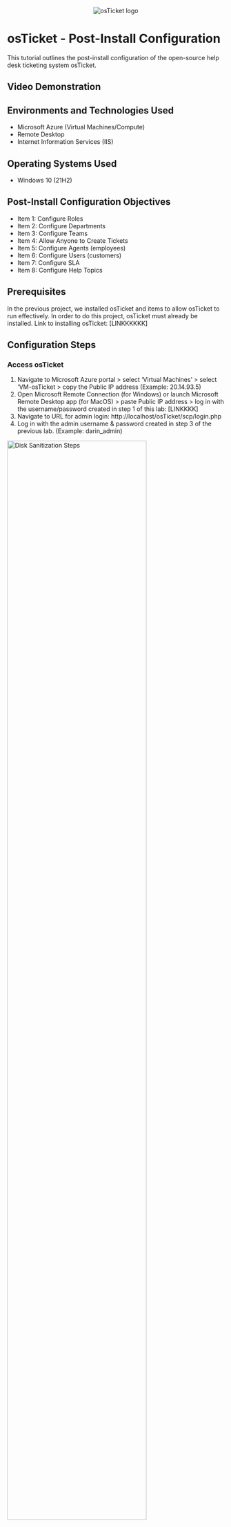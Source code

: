 <p align="center">
<img src="https://i.imgur.com/Clzj7Xs.png" alt="osTicket logo"/>
</p>

<h1>osTicket - Post-Install Configuration</h1>
This tutorial outlines the post-install configuration of the open-source help desk ticketing system osTicket.<br />


<h2>Video Demonstration</h2>


<h2>Environments and Technologies Used</h2>

- Microsoft Azure (Virtual Machines/Compute)
- Remote Desktop
- Internet Information Services (IIS)

<h2>Operating Systems Used </h2>

- Windows 10</b> (21H2)

<h2>Post-Install Configuration Objectives</h2>

- Item 1: Configure Roles
- Item 2: Configure Departments
- Item 3: Configure Teams
- Item 4: Allow Anyone to Create Tickets
- Item 5: Configure Agents (employees)
- Item 6: Configure Users (customers)
- Item 7: Configure SLA
- Item 8: Configure Help Topics

<h2>Prerequisites</h2>

In the previous project, we installed osTicket and items to allow osTicket to run effectively. In order to do this project, osTicket must already be installed. Link to installing osTicket: [LINKKKKKK]

<h2>Configuration Steps</h2>

<h3>Access osTicket</h3>

1. Navigate to Microsoft Azure portal > select ‘Virtual Machines’ > select ‘VM-osTicket > copy the Public IP address (Example: 20.14.93.5)
2. Open Microsoft Remote Connection (for Windows) or launch Microsoft Remote Desktop app (for MacOS) > paste Public IP address > log in with the username/password created in step 1 of this lab: [LINKKKK]
3. Navigate to URL for admin login:  http://localhost/osTicket/scp/login.php
4. Log in with the admin username & password created in step 3 of the previous lab. (Example: darin_admin)

<img src="https://i.imgur.com/e6mEVrm.png" height="80%" width="80%" alt="Disk Sanitization Steps"/>
<img src="https://i.imgur.com/yD891Ta.png" height="80%" width="80%" alt="Disk Sanitization Steps"/>

<br>

<h3>Admin vs Agent Portal</h3>

<p>Within osTicket, there is both an Admin Portal and an Agent Portal. We're going to be working with both portals.</p>

<p>The Admin Portal is designed for administrators to manage the osTicket ticketing system. It provides access to various administrative functions such as configuring support queues, managing staff members and permissions, and customizing system settings to efficiently handle and resolve customer support tickets.</p>

<p>The agent portal within osTicket is a web-based interface designed for support agents or staff members. It allows agents to access and manage support tickets assigned to them, communicate with customers, update ticket statuses, and collaborate with other agents to provide timely and effective customer support within the osTicket ticketing system.</p>

<br>

<h3>Item 1: Configure Roles</h3>

<strong>What are roles in osTicket?</strong>

<p>According to osTicket:</p>
  <p>"Roles are the permissions granted to Agents per Department that they have access to. Each Role has a set of permissions that can be checked/unchecked for agents given that Role in association with a Department they have access to. An unlimited number of roles can be created and assigned to Agents with access to various departments." -osTicket</p>
  
  osTicket documentation on Roles: https://docs.osticket.com/en/latest/Admin/Agents/Roles.html
  
  <p>We’re going to create a role called ‘Supreme Admin' and anyone with this title of Supreme Admin has access to do literally anything.</p>
  
  1. Navigate to 'Admin Panel' within osTicket > Select 'Agents' > Select 'Roles' > Select 'Add a New Role'
  2. Give the name: 'Supreme Admin' > Navigate to ‘Permissions’ tab
  3. For the fun of it, we’re going to allow them to do everything: Check all the boxes [X] under the ‘Tickets’, ‘Tabs’, and ‘Knowledge Base’ > select 'Add Role'

<img src="https://i.imgur.com/DJmEXEB.png" height="80%" width="80%" alt="Disk Sanitization Steps"/>
<img src="https://i.imgur.com/DJmEXEB.png" height="80%" width="80%" alt="Disk Sanitization Steps"/>

<br>

<h3>Item 2: Configure Departments</h3>

<Strong>What are Departments in osTicket?</strong>

<p>In osTicket, departments are organizational units or groups that are created to manage and categorize support tickets based on different criteria. They represent different areas or teams within an organization that handle specific types of inquiries or provide support for distinct products or services. Tickets can be assigned to specific departments, allowing for efficient routing and distribution of tickets to the appropriate teams or individuals for effective resolution.</p>

osTicket documentation on Departments: https://docs.osticket.com/en/latest/Admin/Agents/Departments.html

1. Navigate to Admin Panel > Select 'Agents' > Select 'Departments' > Select 'Add a New Department'
2. Give the name: 'System Administrators' 
3. There’s many settings inside of here, including SLA. We haven’t configured SLA yet so we’ll leave these default settings. At the bottom of the screen, select “Create Dept”

<img src="https://i.imgur.com/DJmEXEB.png" height="80%" width="80%" alt="Disk Sanitization Steps"/>
<img src="https://i.imgur.com/DJmEXEB.png" height="80%" width="80%" alt="Disk Sanitization Steps"/>

<br>

<h3>Item 3: Configure Teams</h3>

<Strong>What are Teams in osTicket?</strong>

<p>According to osTicket, "Teams allow you to pull Agents from different Departments and organize them to handle a specific issue or user via a Help Topic or Ticket Filter." Essentially, if you have many Departments and you want to pool the best technicians from each Department to solve a particular issue, you can do so by creating a Team within osTicket.</p>

osTicket documentation on Teams: https://docs.osticket.com/en/latest/Admin/Agents/Teams.html

1. Navigate to 'Admin Panel' > Select 'Agents' > Select 'Teams' > Select 'Add a New Team'
2. We’re going to create a Level I Support and a Level II Support. Since Level I was automatically generated, we’re going to create Level II. We can add ourselves as part of the team for fun. 

<img src="https://i.imgur.com/DJmEXEB.png" height="80%" width="80%" alt="Disk Sanitization Steps"/>
<img src="https://i.imgur.com/DJmEXEB.png" height="80%" width="80%" alt="Disk Sanitization Steps"/>

<br>

<h3>Item 4: Allow Anyone to Create Tickets</h3>

<p>We're going to alter the settings so that anyone can create a ticket, even anonymously. No one requires special authentication or permissions to create a ticket.</p>

1. Navigate to 'Admin Panel' > select 'Settings' > select 'User'
2. Make the sure the following is unchecked: [ ] “Require registration and login to create tickets”

<img src="https://i.imgur.com/DJmEXEB.png" height="80%" width="80%" alt="Disk Sanitization Steps"/>
<img src="https://i.imgur.com/DJmEXEB.png" height="80%" width="80%" alt="Disk Sanitization Steps"/>

<br>

<h3>Item 5: Configure Agents (employees)</h3>

<strong>What are Agents in osTicket?</strong>

<p>According to osTicket, "Agents are given access to the help desk with the intent to respond and resolve the tickets." Agents are essentially the front-line employees/workers that solve technical issues and answer tickets.</p>

osTicket documentation on Agents: https://docs.osticket.com/en/latest/Admin/Agents/Agents.html

1. Navigate to 'Admin Panel' > select 'Agents' > select 'Add a New Agent'
2. For example purposes:

- Name: Jane Doe
- Email: janedoe@osticket.com
- username: jane.doe

3. Password setting: 

- select 'Set Password' > Uncheck [ ] ‘Send the agent a password reset email’
- set password: 'Password1' > Uncheck [ ]  ‘Require password change at next login’ > select ‘Set’

4. Navigate to other tabs > 'Access' > Department: 'System Administrators' & Role: 'Supreme Admin' & Extended Access: 'Level II Support' > select 'Create' 

<img src="https://i.imgur.com/DJmEXEB.png" height="80%" width="80%" alt="Disk Sanitization Steps"/>
<img src="https://i.imgur.com/DJmEXEB.png" height="80%" width="80%" alt="Disk Sanitization Steps"/>

<br>

5. Navigate to 'Admin Panel' > select 'Agents' > select 'Add a New Agent'
6. For example purposes:

- Name: John Doe
- Email: johnedoe@osticket.com
- username: john.doe


7. Password setting:

- select 'Set Password' > Uncheck [ ] ‘Send the agent a password reset email’
- set password: 'Password1' > Uncheck [ ] ‘Require password change at next login’ > select ‘Set’

8. Navigate to other tabs > 'Access' > Department: 'Support' & Role: 'View Only' & Extended Access: 'Support' > select 'Create'

<img src="https://i.imgur.com/DJmEXEB.png" height="80%" width="80%" alt="Disk Sanitization Steps"/>
<img src="https://i.imgur.com/DJmEXEB.png" height="80%" width="80%" alt="Disk Sanitization Steps"/>

<br>

<h3>Item 6: Configure Users (customers)</h3>

<Strong>What are Users?</strong>

<p>According to osTicket, "Users are the ticket owners of the tickets in the help desk. When a ticket is created in the help desk, the user is associated with their email address in the User Directory of the help desk." Users are the people who are experienching technical difficulties and require assistance from agents.</p>

osTicket documentation on Users: https://docs.osticket.com/en/latest/Agent/Users/User%20Directory.html

1. Navigate to 'Agent Portal'
2. Select 'Users' > Select 'Add a New User'
3. For example purposes:

- Email: karen@osticket.com
- Name: Karen Karen

<img src="https://i.imgur.com/DJmEXEB.png" height="80%" width="80%" alt="Disk Sanitization Steps"/>

4. Navigate back to 'Users' > Select 'Add a New User'
5. For example purposes:

- Email: ken@osticket.com
- Name: Ken Ken

<img src="https://i.imgur.com/DJmEXEB.png" height="80%" width="80%" alt="Disk Sanitization Steps"/>
<img src="https://i.imgur.com/DJmEXEB.png" height="80%" width="80%" alt="Disk Sanitization Steps"/>

<br>

<h3>Item 7: Configure SLA</h3>

<Strong>What are SLAs?</strong>

<p>SLA stands for Service Level Agreement. They are meant to outline the agreed-upon levels of service that an IT department or service provider commits to deliver to its customers or end-users. These agreements typically cover areas such as response times, uptime, availability, resolution times, and other performance metrics, ensuring that IT services align with business needs and expectations. SLAs in IT help establish accountability, define service quality standards, and provide a basis for measuring and improving IT service delivery.</p>

<p>According to osTicket, "SLA Plans or Service Level Agreements, are unlimited in osTicket. The purpose of the SLA Plan is to provide a length of time in which the help desk Administrator expects tickets to be closed."</p>
  
  osTicket documentation on SLAs: https://docs.osticket.com/en/latest/Admin/Manage/SLA%20Plans.html
  
  1. Navigate to 'Admin Panel' > select 'Manage' > select 'SLA' > select 'Add a New SLA Plan'
  2. Name: 'SEV-A'

<p>In this example, SEV-A is meant to symbolize a top-priority SLA ticket that has significant business impact if not resolved. An example of a SEV-A ticket would be the entire western region's computers going down or a malware attack leaking user and company private information.</p>

- Time period: '24/7'

<p>This means that this ticket should be solved as soon as possible within the time scope set in the next section. This means that is a ticket comes in even on the weekend, it must be resolved within the time frame created below.</p>

- Hour setting: '1 hour'

<p>1 hour to solve a ticket is highly unreasonable. However, in this example, it's meant to depict how soon the ticket should be resolved or the time span granted to resolve the ticket. Since SEV-A is the most crucial type of ticket, it should be solved as soon as possible. Thus, if a SEV-A ticket came in Saturday morning 8am, it should be resolved by Saturday morning 9am.</p>

- select 'Add Plan'

3. Select 'Add new SLA Plan' 
4. Name: 'SEV-B'

- Time period: '24/7'
- Hour setting: '4 hours'

<p>SEV-B is similar to SEV-A. It has medium to high priority. In this example, due to the 24/7 setting, if a ticket came in even on the weekend such as Saturday afternoon 12pm, it should be resolved by Saturday afternoon 4pm.</p>

- select 'Add Plan'

5. Select 'Add new SLA Plan'
6. Name: 'SEV-C'

- Time period: '8 hours, Monday-Friday (normal business days)
- Hour setting: '8 hours'
  
<p>This is an example of a ticket that is less urgent. If a ticket came in on the weekend, it wouldn't have to be resolved until the following business day. If a ticket came in Monday afternoon at 4pm, and the office closes at 5pm, then there'd be 7 hours remaining the following business day to resolve the ticket.</p>

<img src="https://i.imgur.com/DJmEXEB.png" height="80%" width="80%" alt="Disk Sanitization Steps"/>
<img src="https://i.imgur.com/DJmEXEB.png" height="80%" width="80%" alt="Disk Sanitization Steps"/>

<br>

<h3>Item 8: Configure Help Topics</h3>

<strong>What are Help Topics?</Strong>

<p>Help Topics are essentially common issues that may arise. Help Topics are created to help end-users/customers communicate the technical difficulties they're facing. According to osTicket, "Help Topics will help streamline your end-user’s help desk experience to ensure proper assignment and prompt response to the ticket...Help Topics will determine what Department the ticket is routed to which will determine which Agents have access to the ticket. The Help Topic also can determine other configurations of the ticket, such as the ticket’s SLA (or Service Level Agreement) and priority of a ticket, i.e. Emergency to Low."
  
  osTicket documentation on Help Topics: https://docs.osticket.com/en/latest/Admin/Manage/Help%20Topic.html
  
  <p>Karen and Ken, the users we just created, can choose what they need help with when filling out tickets on their end.</p>
  
  1. Navigate to 'Admin Panel' > select 'Manage' > select 'Help Topics' > select 'Add a New Help Topic'
  2. We will create the following Help Topics, leave all default settings:

- Business Critical Outage
- Personal Computer Issues
- Equipment Request
- Password Reset

<img src="https://i.imgur.com/DJmEXEB.png" height="80%" width="80%" alt="Disk Sanitization Steps"/>
<img src="https://i.imgur.com/DJmEXEB.png" height="80%" width="80%" alt="Disk Sanitization Steps"/>
<img src="https://i.imgur.com/DJmEXEB.png" height="80%" width="80%" alt="Disk Sanitization Steps"/>
<img src="https://i.imgur.com/DJmEXEB.png" height="80%" width="80%" alt="Disk Sanitization Steps"/>

<p>Side note: It's possible to do email configuration inside of osTicket so that users can send an email and/or fill out a form. Doing so will automatically generate a ticket for Agents to access/answer. However, that won't be covered in this project.</p>

<p>Now that we have installed osTicket and configured inside of it, it is time to create tickets and examine ticket lifecycles: [LINKKK]</p>


  




  
  

